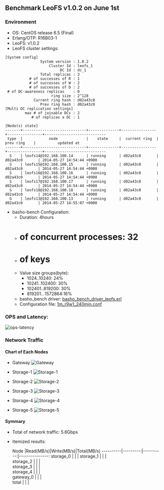 ## Benchmark LeoFS v1.0.2 on June 1st

### Environment

* OS: CentOS release 6.5 (Final)
* Erlang/OTP: R16B03-1
* LeoFS: v1.0.2
* LeoFS cluster settings:

```
[System config]
                System version : 1.0.2
                    Cluster Id : leofs_1
                         DC Id : dc_1
                Total replicas : 3
           # of successes of R : 1
           # of successes of W : 2
           # of successes of D : 2
 # of DC-awareness replicas    : 0
                     ring size : 2^128
             Current ring hash : d02a43c0
                Prev ring hash : d02a43c0
[Multi DC replication settings]
         max # of joinable DCs : 2
            # of replicas a DC : 1

[Node(s) state]
-------+-----------------------------+--------------+----------------+----------------+----------------------------
 type  |            node             |    state     |  current ring  |   prev ring    |          updated at
-------+-----------------------------+--------------+----------------+----------------+----------------------------
  S    | leofs14@192.168.100.14      | running      | d02a43c0       | d02a43c0       | 2014-05-27 14:54:44 +0900
  S    | leofs15@192.168.100.15      | running      | d02a43c0       | d02a43c0       | 2014-05-27 14:54:44 +0900
  S    | leofs16@192.168.100.16      | running      | d02a43c0       | d02a43c0       | 2014-05-27 14:54:44 +0900
  S    | leofs17@192.168.100.17      | running      | d02a43c0       | d02a43c0       | 2014-05-27 14:54:44 +0900
  S    | leofs18@192.168.100.18      | running      | d02a43c0       | d02a43c0       | 2014-05-27 14:54:44 +0900
  G    | leofs13@192.168.100.13      | running      | d02a43c0       | d02a43c0       | 2014-05-27 14:55:07 +0900
```

* basho-bench Configuration:
    * Duration: 4hours
    * # of concurrent processes: 32
    * # of keys
    * Value size groups(byte):
        *   1024..10240:   24%
        *  10241..102400:  30%
        * 102401..819200:  30%
        * 819201.. 1572864:16%
    * basho_bench driver: [basho_bench_driver_leofs.erl](https://github.com/leo-project/leofs/blob/develop/test/src/basho_bench_driver_leofs.erl)
    * Configuration file: [1m_r9w1_240min.conf](https://github.com/leo-project/notes/blob/master/leofs/benchmark/leofs/20140602/tests/1m_r9w1_240min_avs4/20140602_100434/1m_r9w1_240min.conf)

### OPS and Latency:

![ops-latency](https://raw.githubusercontent.com/leo-project/notes/master/leofs/benchmark/leofs/20140602/tests/1m_r9w1_240min_avs4/20140602_100434/summary.png)

### Network Traffic
#### Chart of Each Nodes

* Gateway
![Gateway](https://raw.githubusercontent.com/leo-project/notes/master/leofs/benchmark/leofs/20140602/tests/1m_r9w1_240min_avs4/leofs13_20140602_100407/sar_20140602_100407.png_p1p1-if1.png)

* Storage-1
![Storage-1](https://raw.githubusercontent.com/leo-project/notes/master/leofs/benchmark/leofs/20140602/tests/1m_r9w1_240min_avs4/leofs14_20140602_100343/sar_20140602_100343.png_p1p1-if1.png)

* Storage-2
![Storage-2](https://raw.githubusercontent.com/leo-project/notes/master/leofs/benchmark/leofs/20140602/tests/1m_r9w1_240min_avs4/leofs15_20140602_100342/sar_20140602_100342.png_p1p1-if1.png)

* Storage-3
![Storage-3](https://raw.githubusercontent.com/leo-project/notes/master/leofs/benchmark/leofs/20140602/tests/1m_r9w1_240min_avs4/leofs16_20140602_100339/sar_20140602_100339.png_p1p1-if1.png)

* Storage-4
![Storage-4](https://raw.githubusercontent.com/leo-project/notes/master/leofs/benchmark/leofs/20140602/tests/1m_r9w1_240min_avs4/leofs17_20140602_100343/sar_20140602_100343.png_p1p1-if1.png)

* Storage-5
![Storage-5](https://raw.githubusercontent.com/leo-project/notes/master/leofs/benchmark/leofs/20140602/tests/1m_r9w1_240min_avs4/leofs18_20140602_100338/sar_20140602_100338.png_p1p1-if1.png)


#### Symmary

* Total of network traffic: 5.6Gbps
* Itemized results:

   Node   |Read(MB/s)|Write(MB/s)|Total(MB/s)
----------|---------:|----------:|---------------:
storage_0 |          |           | 
storage_1 |          |           |  
storage_2 |          |           |  
storage_3 |          |           |  
storage_4 |          |           |  
gateway_0 |          |           |  
total     |          |           | 
